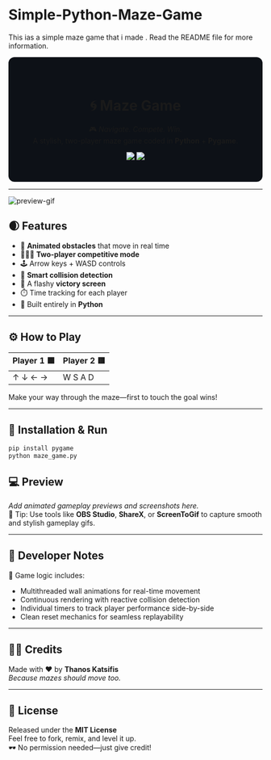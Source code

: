 # Simple-Python-Maze-Game
This ias a simple maze game that i made . Read the README file for more information.

<div align="center" style="background-color:#0d1117; padding: 40px; border-radius: 12px;">

# 🌀 Maze Game

🎮 _Navigate. Compete. Win._  
A stylish, two-player maze game coded in **Python** + **Pygame**.

<img src="https://img.shields.io/badge/Pygame-2.1-brightgreen?style=flat-square&logo=python&logoColor=white">
<img src="https://img.shields.io/badge/Python-3.8%2B-blue?style=flat-square&logo=python">

</div>

---

![preview-gif](https://user-images.githubusercontent.com/YOUR_USERNAME_HERE/maze-preview.gif)

## 🌒 Features

- 🧱 **Animated obstacles** that move in real time
- 🧑‍🤝‍🧑 **Two-player competitive mode**
- 🕹️ Arrow keys + WASD controls
- 🧠 **Smart collision detection**
- 🎯 A flashy **victory screen**
- ⏱️ Time tracking for each player
- 🐍 Built entirely in **Python**

---

## ⚙️ How to Play

| Player 1 🟩 | Player 2 🟥 |
|------------|-------------|
| ↑ ↓ ← →    | W S A D     |

Make your way through the maze—first to touch the goal wins!

---

## 🚀 Installation & Run

```bash
pip install pygame
python maze_game.py


```

## 💻 Preview

_Add animated gameplay previews and screenshots here._  
🎥 Tip: Use tools like **OBS Studio**, **ShareX**, or **ScreenToGif** to capture smooth and stylish gameplay gifs.

---

## 🧪 Developer Notes

🧠 Game logic includes:
- Multithreaded wall animations for real-time movement
- Continuous rendering with reactive collision detection
- Individual timers to track player performance side-by-side
- Clean reset mechanics for seamless replayability

---

## 👨‍🎨 Credits

Made with ❤️ by **Thanos Katsifis**  
_Because mazes should move too._

---

## 📄 License

Released under the **MIT License**  
Feel free to fork, remix, and level it up.  
🕶️ No permission needed—just give credit!


